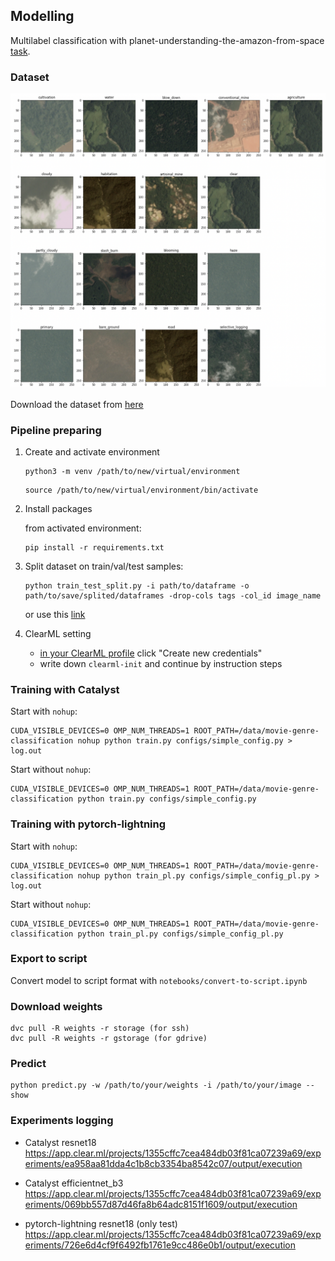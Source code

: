 ## Modelling

Multilabel classification with planet-understanding-the-amazon-from-space [task](https://www.kaggle.com/competitions/planet-understanding-the-amazon-from-space/overview).

### Dataset

![](./assets/examples.png)

Download the dataset from [here](https://www.kaggle.com/c/planet-understanding-the-amazon-from-space/data)

### Pipeline preparing

1. Create and activate environment
    ```
    python3 -m venv /path/to/new/virtual/environment
    ```
    ```
    source /path/to/new/virtual/environment/bin/activate
    ```

2. Install packages

    from activated environment:
    ```
    pip install -r requirements.txt
    ```

3.  Split dataset on train/val/test samples:
    ```
    python train_test_split.py -i path/to/dataframe -o path/to/save/splited/dataframes -drop-cols tags -col_id image_name
    ```
    or use this [link](https://www.kaggle.com/code/syeddanish/stratified-validation-split)

4. ClearML setting
    - [in your ClearML profile](https://app.community.clear.ml/profile) click "Create new credentials"
    - write down `clearml-init` and continue by instruction steps

### Training with Catalyst
Start with `nohup`:

```
CUDA_VISIBLE_DEVICES=0 OMP_NUM_THREADS=1 ROOT_PATH=/data/movie-genre-classification nohup python train.py configs/simple_config.py > log.out
```

Start without `nohup`:

```
CUDA_VISIBLE_DEVICES=0 OMP_NUM_THREADS=1 ROOT_PATH=/data/movie-genre-classification python train.py configs/simple_config.py
```

### Training with pytorch-lightning
Start with `nohup`:

```
CUDA_VISIBLE_DEVICES=0 OMP_NUM_THREADS=1 ROOT_PATH=/data/movie-genre-classification nohup python train_pl.py configs/simple_config_pl.py > log.out
```

Start without `nohup`:

```
CUDA_VISIBLE_DEVICES=0 OMP_NUM_THREADS=1 ROOT_PATH=/data/movie-genre-classification python train_pl.py configs/simple_config_pl.py
```

### Export to script

Convert model to script format with `notebooks/convert-to-script.ipynb`

### Download weights

```
dvc pull -R weights -r storage (for ssh)
dvc pull -R weights -r gstorage (for gdrive)
```

### Predict

```
python predict.py -w /path/to/your/weights -i /path/to/your/image --show
```

### Experiments logging

* Catalyst resnet18 https://app.clear.ml/projects/1355cffc7cea484db03f81ca07239a69/experiments/ea958aa81dda4c1b8cb3354ba8542c07/output/execution

* Catalyst efficientnet_b3 https://app.clear.ml/projects/1355cffc7cea484db03f81ca07239a69/experiments/069bb557d87d46fa8b64adc8151f1609/output/execution

* pytorch-lightning resnet18 (only test) https://app.clear.ml/projects/1355cffc7cea484db03f81ca07239a69/experiments/726e6d4cf9f6492fb1761e9cc486e0b1/output/execution